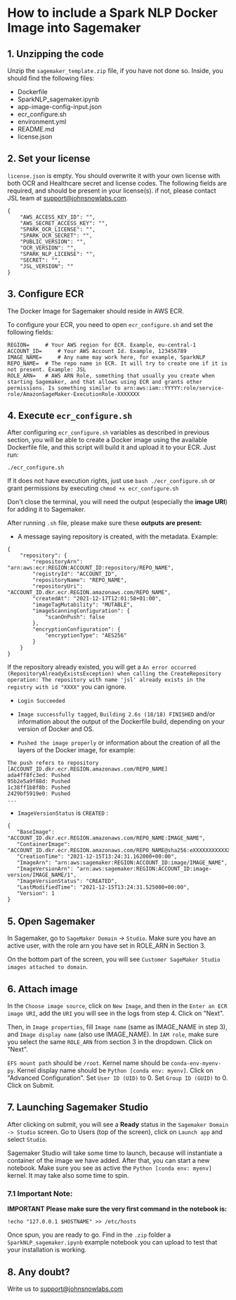 # How to include a Spark NLP Docker Image into Sagemaker

## 1. Unzipping the code
Unzip the `sagemaker_template.zip` file, if you have not done so. Inside, you should find the following files:
- Dockerfile
- SparkNLP_sagemaker.ipynb
- app-image-config-input.json
- ecr_configure.sh
- environment.yml
- README.md
- license.json

## 2. Set your license
`license.json` is empty. You should overwrite it with your own license with both OCR and Healthcare secret and license codes. 
The following fields are required, and should be present in your license(s). if not, please contact JSL team at support@johnsnowlabs.com.
```
{
    "AWS_ACCESS_KEY_ID": "",
    "AWS_SECRET_ACCESS_KEY": "",
    "SPARK_OCR_LICENSE": "",
    "SPARK_OCR_SECRET": "",
    "PUBLIC_VERSION": "",
    "OCR_VERSION": "",
    "SPARK_NLP_LICENSE": "",
    "SECRET": "",
    "JSL_VERSION": ""
}
```

## 3. Configure ECR
The Docker Image for Sagemaker should reside in AWS ECR. 

To configure your ECR, you need to open `ecr_configure.sh` and set the following fields:
```
REGION= 	# Your AWS region for ECR. Example, eu-central-1
ACCOUNT_ID= 	# Your AWS Account Id. Example, 123456789
IMAGE_NAME= 	# Any name may work here, for example, SparkNLP
REPO_NAME=	# The repo name in ECR. It will try to create one if it is not present. Example: JSL
ROLE_ARN=	# AWS ARN Role, something that usually you create when starting Sagemaker, and that allows using ECR and grants other permissions. Is something similar to arn:aws:iam::YYYYY:role/service-role/AmazonSageMaker-ExecutionRole-XXXXXXX
```

## 4. Execute `ecr_configure.sh`
After configuring `ecr_configure.sh` variables as described in previous section, you will be able to create a Docker image using the available Dockerfile file, and this script will build it and upload it to your ECR. Just run:

`./ecr_configure.sh`

If it does not have execution rights, just use `bash ./ecr_configure.sh` or grant permissions by executing `chmod +x ecr_configure.sh`

Don't close the terminal, you will need the output (especially the **image URI**) for adding it to Sagemaker.

After running `.sh` file, please make sure these **outputs are present:**

- A message saying repository is created, with the metadata. Example:

```
{
    "repository": {
        "repositoryArn": "arn:aws:ecr:REGION:ACCOUNT_ID:repository/REPO_NAME",
        "registryId": "ACCOUNT_ID",
        "repositoryName": "REPO_NAME",
        "repositoryUri": "ACCOUNT_ID.dkr.ecr.REGION.amazonaws.com/REPO_NAME",
        "createdAt": "2021-12-17T12:01:58+01:00",
        "imageTagMutability": "MUTABLE",
        "imageScanningConfiguration": {
            "scanOnPush": false
        },
        "encryptionConfiguration": {
            "encryptionType": "AES256"
        }
    }
}
```
 If the repository already existed, you will get a `An error occurred (RepositoryAlreadyExistsException) when calling the CreateRepository operation: The repository with name 'jsl' already exists in the registry with id "XXXX"` you can ignore.

- `Login Succeeded `

- `Image successfully tagged`, `Building 2.6s (18/18) FINISHED` and/or information about the output of the Dockerfile build, depending on your version of Docker and OS.

- `Pushed the image properly` or information about the creation of all the layers of the Docker image, for example:
```
The push refers to repository [ACCOUNT_ID.dkr.ecr.REGION.amazonaws.com/REPO_NAME]
ada4ff8fc3ed: Pushed
95b2e5a9f88d: Pushed
1c38ff1b8f8b: Pushed
2429bf5919e0: Pushed
...
```

- `ImageVersionStatus`  is `CREATED` :
 ```
{
    "BaseImage": "ACCOUNT_ID.dkr.ecr.REGION.amazonaws.com/REPO_NAME:IMAGE_NAME",
    "ContainerImage": "ACCOUNT_ID.dkr.ecr.REGION.amazonaws.com/REPO_NAME@sha256:eXXXXXXXXXXXXXXXXXXXXXXXXXXXXXXXXXXXXXXXXXXXXXXXXXXXXXXXXXX",
    "CreationTime": "2021-12-15T13:24:31.162000+00:00",
    "ImageArn": "arn:aws:sagemaker:REGION:ACCOUNT_ID:image/IMAGE_NAME",
    "ImageVersionArn": "arn:aws:sagemaker:REGION:ACCOUNT_ID:image-version/IMAGE_NAME/1",
    "ImageVersionStatus": "CREATED",
    "LastModifiedTime": "2021-12-15T13:24:31.525000+00:00",
    "Version": 1
}
```

## 5. Open Sagemaker
In Sagemaker, go to `SageMaker Domain` -> `Studio`. Make sure you have an active user, with the role arn you have set in ROLE_ARN in Section 3. 

On the bottom part of the screen, you will see `Customer SageMaker Studio images attached to domain`.

## 6. Attach image
In the `Choose image source`, click on `New Image`, and then in the `Enter an ECR image URI`, add the `URI` you will see in the logs from step 4. Click on "Next".

Then, in `Image properties`, fill `Image name` (same as IMAGE_NAME in step 3), and `Image display name` (also use IMAGE_NAME). In `IAM role`, make sure you select the same `ROLE_ARN` from section 3 in the dropdown. Click on "Next".

`EFS mount path` should be `/root`. Kernel name should be `conda-env-myenv-py`. Kernel display name should be `Python [conda env: myenv]`. Click on "Advanced Configuration". Set `User ID (UID)` to 0. Set `Group ID (GUID)` to 0. Click on Submit.

## 7. Launching Sagemaker Studio
After clicking on submit, you  will see a **Ready** status in the `Sagemaker Domain -> Studio` screen. Go to Users (top of the screen), click on `Launch app` and select `Studio`.

Sagemaker Studio will take some time to launch, because will instantiate a container of the image we have added. After that, you can start a new notebook. Make sure you see as active the `Python [conda env: myenv]` kernel. It may take also some time to spin.

### 7.1 Important Note:
**IMPORTANT**
**Please make sure the very first command in the notebook is:**
```
!echo "127.0.0.1 $HOSTNAME" >> /etc/hosts
```

Once spun, you are ready to go. Find in the `.zip` folder a `SparkNLP_sagemaker.ipynb` example notebook you can upload to test that your installation is working.

## 8. Any doubt?
Write us to support@johnsnowlabs.com





